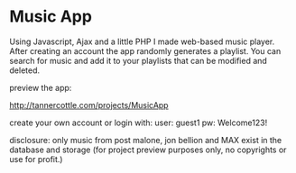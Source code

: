 # Music App
Using Javascript, Ajax and a little PHP I made web-based music player. After creating an account the app randomly generates a playlist. 
You can search for music and add it to your playlists that can be modified and deleted. 

preview the app:

http://tannercottle.com/projects/MusicApp

create your own account or login with:
user: guest1 pw: Welcome123!

disclosure: only music from post malone, jon bellion and MAX exist in the database and storage (for project preview purposes only, no copyrights or use for profit.)

